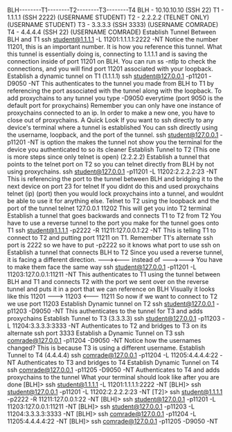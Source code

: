 BLH--------T1--------T2--------T3--------T4
BLH - 10.10.10.10 (SSH 22)
T1 - 1.1.1.1 (SSH 2222) (USERNAME STUDENT)
T2 - 2.2.2.2 (TELNET ONLY) (USERNAME STUDENT)
T3 - 3.3.3.3 (SSH 3333) (USERNAME COMRADE)
T4 - 4.4.4.4 (SSH 22) (USERNAME COMRADE)
Establish Tunnel Between BLH and T1
ssh student@1.1.1.1 -L 11201:1.1.1.1:2222 -NT
Notice the number 11201, this is an important number. It is how you reference this tunnel.
What this tunnel is essentially doing is, connecting to 1.1.1.1 and is saving the connection inside of port 11201 on BLH.
You can run ss -ntlp to check the connections, and you will find port 11201 associated with your loopback.
Establish a dynamic tunnel on T1 (1.1.1.1)
ssh student@127.0.0.1 -p11201 -D9050 -NT
This authenticates to the tunnel you made from BLH to T1 by referencing the port associated with the tunnel along with the loopback.
To add proxychains to any tunnel you type -D9050 everytime (port 9050 is the default port for proxychains)
Remember you can only have one instance of proxychains connected to an ip. In order to make a new one, you have to close out of proxychains.
A Quick Look
If you want to ssh directly to any device's terminal where a tunnel is established You can ssh directly using the username, loopback, and the port of the tunnel.
ssh student@127.0.0.1 -p11201
-NT is option the makes the tunnel not show you the terminal for the device you authenticated to so its cleaner
Establish Tunnel to T2 (This one is more steps since only telnet is open) (2.2.2.2)
Establish a tunnel that points to the telnet port on T2 so you can telnet directly from BLH by not using proxychains.
ssh student@127.0.0.1 -p11201 -L 11202:2.2.2.2:23 -NT
This is referencing the port to the tunnel between BLH and bridging it to the next device on port 23 for telnet
If you didnt do this and used proxychains telnet (ip) (port) then you would lock proxychains into a tunnel, and wouldnt be able to use it for anything else.
Telnet to T2 using the loopback and the port of the tunnel
telnet 127.0.0.1 11202
This will get you into T2 terminal
Establish a tunnel that goes backwards and connects T1 to T2 from T2
You have to use a reverse tunnel to the port you make for the tunnel goes onto T1
ssh student@1.1.1.1 -p2222 -R 11211:127.0.0.1:22 -NT
This is telling T1 to connect to T2 and putting port 11211 on T1.
Remember T1's alternate ssh port is 2222 so we have to put -p2222 so it knows what port to use ssh on
Establish a tunnel that connects BLH to T2
Since you used a reverse tunnel, it is facing a different direction. ---><--- instead of --->--->
You have to make them face the same way
ssh student@127.0.0.1 -p11201 -L 11203:127.0.0.1:11211 -NT
This authenticates to T1 using the tunnel between BLH and T1 and connects T2 with the port we sent over on the reverse tunnel and puts it in a port that we can reference on BLH
Visually it looks like this 11201 ---> 11203 <--- 11211
So now if we want to connect to T2 we use port 11203
Establish Dynamic tunnel on T2
ssh student@127.0.0.1 -p11203 -D9050 -NT
This authenticates to the tunnel for T3 and adds proxychains
Establish Tunnel to T3 (3.3.3.3)
ssh student@127.0.0.1 -p11203 -L 11204:3.3.3.3:3333 -NT
Authenticates to T2 and bridges to T3 on its alternate ssh port 3333
Establish a Dynamic Tunnel on T3
ssh comrade@127.0.0.1 -p11204 -D9050 -NT
Notice how the usernames changed? This is because T3 is using a different username.
Establish Tunnel to T4 (4.4.4.4)
ssh comrade@127.0.0.1 -p11204 -L 11205:4.4.4.4:22 -NT
Authenticates to T3 and bridges to T4
Establish Dynamic Tunnel on T4
ssh comrade@127.0.0.1 -p11205 -D9050 -NT
Authenticates to T4 and adds proxychains to the tunnel
What your terminal should look like after you are done
[BLH]> ssh student@1.1.1.1 -L 11201:1.1.1.1:2222 -NT
[BLH]> ssh student@127.0.0.1 -p11201 -L 11202:2.2.2.2:23 -NT
[T2]> ssh student@1.1.1.1 -p2222 -R 11211:127.0.0.1:22 -NT
[BLH]> ssh student@127.0.0.1 -p11201 -L 11203:127.0.0.1:11211 -NT
[BLH]> ssh student@127.0.0.1 -p11203 -L 11204:3.3.3.3:3333 -NT
[BLH]> ssh comrade@127.0.0.1 -p11204 -L 11205:4.4.4.4:22 -NT
[BLH]> ssh comrade@127.0.0.1 -p11205 -D9050 -NT
